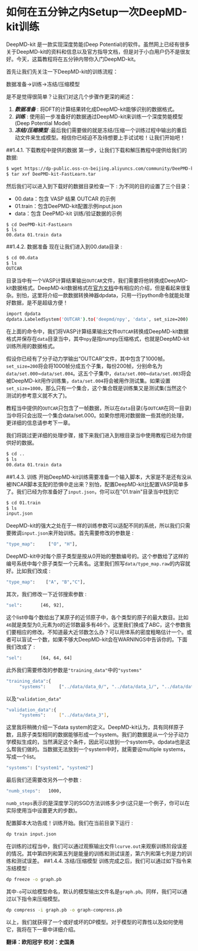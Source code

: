 # 如何在五分钟之内Setup一次DeepMD-kit训练
DeepMD-kit 是一款实现深度势能(Deep Potential)的软件。虽然网上已经有很多关于DeepMD-kit的资料和信息以及官方指导文档，但是对于小白用户仍不是很友好。今天，这篇教程将在五分钟内带你入门DeepMD-kit。

首先让我们先关注一下DeepMD-kit的训练流程：

数据准备->训练->冻结/压缩模型

是不是觉得很简单？让我们对这几个步骤作更深的阐述：

1. ***数据准备*** : 将DFT的计算结果转化成DeepMD-kit能够识别的数据格式。
2. ***训练*** : 使用前一步准备好的数据通过DeepMD-kit来训练一个深度势能模型(Deep Potential Model)
3. ***冻结/压缩模型*** :最后我们需要做的就是冻结/压缩一个训练过程中输出的重启动文件来生成模型。相信你已经迫不及待想要上手试试啦！让我们开始吧！

##1.4.1. 下载教程中提供的数据
第一步，让我们下载和解压教程中提供给我们的数据:
```bash
$ wget https://dp-public.oss-cn-beijing.aliyuncs.com/community/DeePMD-kit-FastLearn.tar
$ tar xvf DeePMD-kit-FastLearn.tar
```

然后我们可以进入到下载好的数据目录检查一下 :
为不同的目的设置了三个目录：
  * 00.data：包含 VASP 结果 OUTCAR 的示例
  * 01.train：包含DeePMD-kit配置示例input.json
  * data：包含 DeePMD-kit 训练/验证数据的示例
```   
$ cd DeePMD-kit-FastLearn
$ ls
00.data 01.train data
``` 
##1.4.2. 数据准备
现在让我们进入到00.data目录 :
```bash
$ cd 00.data
$ ls
OUTCAR
```
目录当中有一个VASP计算结果输出`OUTCAR`文件，我们需要将他转换成DeepMD-kit数据格式。DeepMD-kit数据格式在[官方文档](https://deepmd.readthedocs.io/)中有相应的介绍，但是看起来很复杂。别怕，这里将介绍一款数据转换神器dpdata，只用一行python命令就能处理好数据，是不是超级方便！
```bash
import dpdata
dpdata.LabeledSystem('OUTCAR').to('deepmd/npy', 'data', set_size=200)
```
在上面的命令中，我们将VASP计算结果输出文件`OUTCAR`转换成DeepMD-kit数据格式并保存在`data`目录当中，其中`npy`是指numpy压缩格式，也就是DeepMD-kit训练所用的数据格式。

假设你已经有了分子动力学输出“OUTCAR”文件，其中包含了1000帧。`set_size=200`将会将1000帧分成五个子集，每份200帧，分别命名为`data/set.000`\~`data/set.004`。这五个子集中，`data/set.000`\~`data/set.003`将会被DeepMD-kit用作训练集，`data/set.004`将会被用作测试集。如果设置`set_size=1000`，那么只有一个集合，这个集合既是训练集又是测试集(当然这个测试的参考意义就不大了)。

教程当中提供的`OUTCAR`只包含了一帧数据，所以在`data`目录(与`OUTCAR`在同一目录)当中将只会出现一个集合data/set.000。如果你想用对数据做一些其他的处理，更详细的信息请参考下一章。

我们将跳过更详细的处理步骤，接下来我们进入到根目录当中使用教程已经为你提供好的数据。
```bash
$ cd ..
$ ls
00.data 01.train data
```
##1.4.3. 训练
开始DeepMD-kit训练需要准备一个输入脚本，大家是不是还有没从被INCAR脚本支配的恐惧中走出来？别怕，配置DeepMD-kit比配置VASP简单多了。我们已经为你准备好了`input.json`，你可以在"01.train"目录当中找到它
```bash
$ cd 01.train
$ ls
input.json
```
DeepMD-kit的强大之处在于一样的训练参数可以适配不同的系统，所以我们只需要微调`input.json`来开始训练。首先需要修改的参数是 :
```bash
"type_map":     ["O", "H"],
```
DeepMD-kit中对每个原子类型是按从0开始的整数编号的。这个参数给了这样的编号系统中每个原子类型一个元素名。这里我们照写`data/type_map.raw`的内容就好。比如我们改成 :
```bash
"type_map":    ["A", "B","C"],
```
其次，我们修改一下近邻搜索参数 :
```bash
"sel":       [46, 92],
```
这个list中每个数给出了某原子的近邻原子中，各个类型的原子的最大数目。比如`46`就是类型为0,元素为`O`的近邻数最多有46个。这里我们换成了ABC，这个参数我们要相应的修改。不知道最大近邻数怎么办？可以用体系的密度粗略估计一个。或者可以盲试一个数，如果不够大DeepMD-kit会在WARNINGS中告诉你的。下面我们改成了 :
```bash
"sel":       [64, 64, 64]
```
此外我们需要修改的参数是`"training_data"`中的`"systems"`
```bash
"training_data":{
     "systems":     ["../data/data_0/", "../data/data_1/", "../data/data_2/"],
 ```
以及`"validation_data"`
```bash
"validation_data":{
     "systems":     ["../data/data_3"],
```
这里我将稍微介绍一下data system的定义。DeepMD-kit认为，具有同样原子数，且原子类型相同的数据能够形成一个system。我们的数据是从一个分子动力学模拟生成的，当然满足这个条件，因此可以放到一个system中。dpdata也是这么帮我们做的。当数据无法放到一个system中时，就需要设multiple systems，写成一个list。
```bash
"systems": ["system1", "system2"]
```
最后我们还需要改另外一个参数 :
```bash
"numb_steps":   1000,
```
`numb_steps`表示的是深度学习的SGD方法训练多少步(这只是一个例子，你可以在实际使用当中设置更大的步数)。

配置脚本大功告成！训练开始。我们在当前目录下运行 :
```bash
dp train input.json
```
在训练的过程当中，我们可以通过观察输出文件`lcurve.out`来观察训练阶段误差的情况。其中第四列和第五列是能量的训练和测试误差，第六列和第七列是力的训练和测试误差。
##1.4.4. 冻结/压缩模型
训练完成之后，我们可以通过如下指令来冻结模型 :
```bash
dp freeze -o graph.pb
```
其中`-o`可以给模型命名，默认的模型输出文件名是`graph.pb`。同样，我们可以通过以下指令来压缩模型。
```bash
dp compress -i graph.pb -o graph-compress.pb
```
以上，我们就获得了一个或好或坏的DP模型。对于模型的可靠性以及如何使用它，我将在下一章中详细介绍。

**翻译：欧阳冠宇  校对：史国勇**
